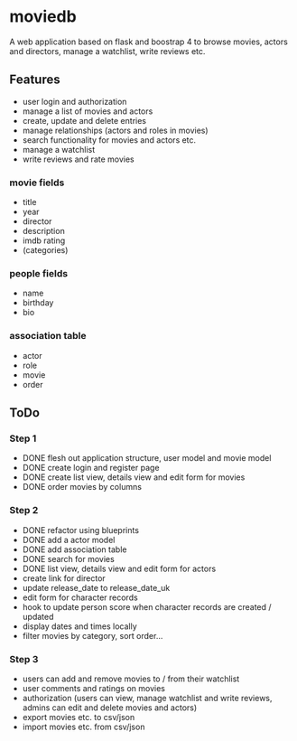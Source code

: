 # moviedb
A web application based on flask and boostrap 4 to browse movies, actors and directors, manage a watchlist, write reviews etc.

## Features
- user login and authorization
- manage a list of movies and actors
- create, update and delete entries
- manage relationships (actors and roles in movies)
- search functionality for movies and actors etc.
- manage a watchlist
- write reviews and rate movies

### movie fields
- title
- year
- director
- description
- imdb rating
- (categories)

### people fields
- name
- birthday
- bio

### association table
- actor
- role
- movie
- order

## ToDo
### Step 1
- DONE flesh out application structure, user model and movie model
- DONE create login and register page
- DONE create list view, details view and edit form for movies
- DONE order movies by columns

### Step 2
- DONE refactor using blueprints
- DONE add a actor model
- DONE add association table
- DONE search for movies
- DONE list view, details view and edit form for actors
- create link for director
- update release_date to release_date_uk
- edit form for character records
- hook to update person score when character records are created / updated
- display dates and times locally
- filter movies by category, sort order...

### Step 3
- users can add and remove movies to / from their watchlist
- user comments and ratings on movies
- authorization (users can view, manage watchlist and write reviews, admins can edit and delete movies and actors)
- export movies etc. to csv/json
- import movies etc. from csv/json
